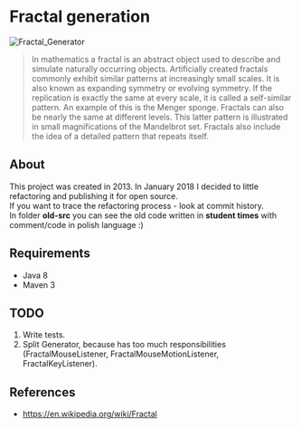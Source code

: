 # Fractal generation
![Fractal_Generator](https://i.imgur.com/mwVoukw.png)
> In mathematics a fractal is an abstract object used to describe and simulate naturally occurring objects. Artificially created fractals commonly exhibit similar patterns at increasingly small scales. It is also known as expanding symmetry or evolving symmetry. If the replication is exactly the same at every scale, it is called a self-similar pattern. An example of this is the Menger sponge. Fractals can also be nearly the same at different levels. This latter pattern is illustrated in small magnifications of the Mandelbrot set. Fractals also include the idea of a detailed pattern that repeats itself.
## About
This project was created in 2013. In January 2018 I decided to little refactoring and publishing it for open source. \
If you want to trace the refactoring process - look at commit history. \
In folder **old-src** you can see the old code written in **student times** with comment/code in polish language :)

## Requirements
 - Java 8
 - Maven 3

## TODO
1. Write tests.
2. Split Generator, because has too much responsibilities (FractalMouseListener, FractalMouseMotionListener, FractalKeyListener).

## References
 - https://en.wikipedia.org/wiki/Fractal
